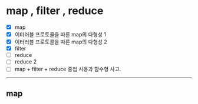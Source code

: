 # map , filter , reduce

- [x] map
- [x] 이터러블 프로토콜을 따른 map의 다형성 1
- [x] 이터러블 프로토콜을 따른 map의 다형성 2
- [x] filter
- [ ] reduce
- [ ] reduce 2
- [ ] map + filter + reduce 중첩 사용과 함수형 사고.

---

## map
